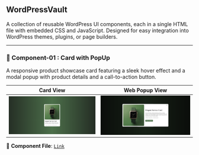 ## WordPressVault

A collection of reusable WordPress UI components, each in a single HTML file with embedded CSS and JavaScript. Designed for easy integration into WordPress themes, plugins, or page builders.

---

### 🧩 Component-01 : Card with PopUp

A responsive product showcase card featuring a sleek hover effect and a modal popup with product details and a call-to-action button.

| Card View | Web Popup View |
|-----------|----------------|
| ![Card View](./images/web.png) | ![Popup View](./images/web-popup.png) |

📁 **Component File**: [`Link`](./C01-Product%20Card%20with%20PopUp)
